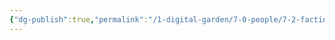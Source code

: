 ```yaml
---
{"dg-publish":true,"permalink":"/1-digital-garden/7-0-people/7-2-factions/7-7-slytherin-house/"}
---
```


